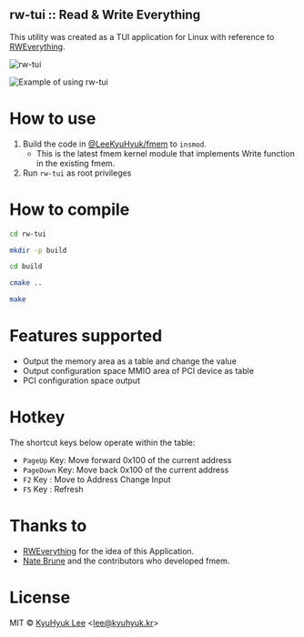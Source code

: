 rw-tui :: Read & Write Everything
---------------------------------

This utility was created as a TUI application for Linux with reference to [RWEverything](http://rweverything.com/).

![rw-tui](./rw-tui_screenshot_1.gif)

![Example of using rw-tui](./rw-tui_screenshot_2.gif)

# How to use
1. Build the code in [@LeeKyuHyuk/fmem](https://github.com/LeeKyuHyuk/fmem) to `insmod`.
    - This is the latest fmem kernel module that implements Write function in the existing fmem.
2. Run `rw-tui` as root privileges

# How to compile
  ```sh
  cd rw-tui

  mkdir -p build

  cd build

  cmake ..

  make
  ```

# Features supported
- Output the memory area as a table and change the value
- Output configuration space MMIO area of PCI device as table
- PCI configuration space output

# Hotkey
The shortcut keys below operate within the table:
- `PageUp` Key: Move forward 0x100 of the current address
- `PageDown` Key: Move back 0x100 of the current address
- `F2` Key : Move to Address Change Input
- `F5` Key : Refresh

# Thanks to
- [RWEverything](http://rweverything.com/) for the idea of this Application.
- [Nate Brune](https://github.com/NateBrune) and the contributors who developed fmem.

# License
MIT © [KyuHyuk Lee](https://kyuhyuk.kr) <[lee@kyuhyuk.kr](mailto:lee@kyuhyuk.kr)>
